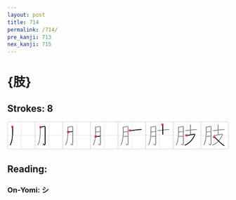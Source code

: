 ```yaml
---
layout: post
title: 714
permalink: /714/
pre_kanji: 713
nex_kanji: 715
---
```


# {肢}

## Strokes: 8

<div class="stroke"><img src="../images/E882A2.png" /></div>

## Reading:

### On-Yomi: シ

